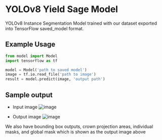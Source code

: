 # YOLOv8 Yield Sage Model

YOLOv8 Instance Segmentation Model trained with our dataset exported into TensorFlow saved_model format.

## Example Usage
```py
from model import Model
import tensorflow as tf

model = Model('path to saved model')
image = tf.io.read_file('path to image')
result = model.predict(image, 'output path')
```

## Sample output
- Input image
  ![image](https://github.com/capstone-product-bangkit/yolov8-yieldsage/assets/114855785/745a82ee-35a8-4e52-a9a1-5ce28302724d)

- Output image
  ![image](https://github.com/capstone-product-bangkit/yolov8-yieldsage/assets/114855785/b4f7aa4b-4ee5-43e7-9562-9c3dbe1c4484)

We also have bounding box outputs, crown projection areas, individual masks, and global mask which is shown as the output image above
  

